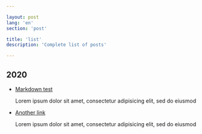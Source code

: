 ```yaml
---

layout: post
lang: 'en'
section: 'post'

title: 'list'
description: 'Сomplete list of posts'

---
```



## 2020

-   [Markdown test](/test/)

	Lorem ipsum dolor sit amet, consectetur adipisicing elit, sed do eiusmod

-   [Another link](/test/)

	Lorem ipsum dolor sit amet, consectetur adipisicing elit, sed do eiusmod
